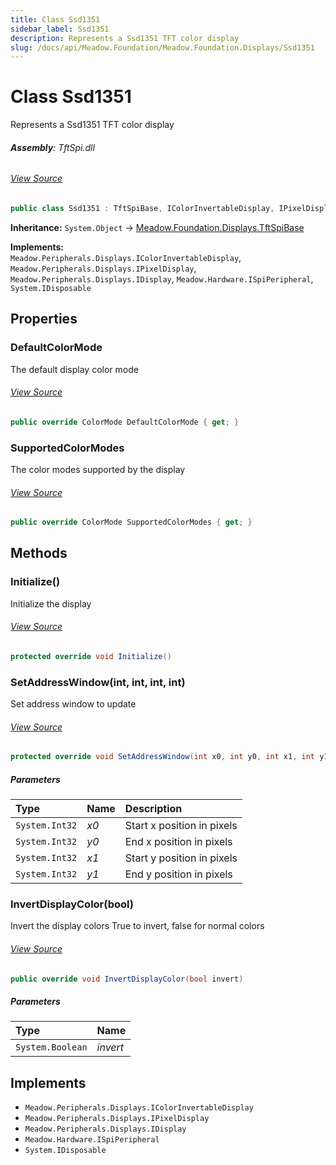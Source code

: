 ```yaml
---
title: Class Ssd1351
sidebar_label: Ssd1351
description: Represents a Ssd1351 TFT color display
slug: /docs/api/Meadow.Foundation/Meadow.Foundation.Displays/Ssd1351
---
```

# Class Ssd1351
Represents a Ssd1351 TFT color display

###### **Assembly**: TftSpi.dll
###### [View Source](https://github.com/WildernessLabs/Meadow.Foundation.git/blob/develop/Source/Meadow.Foundation.Peripherals/Displays.TftSpi/Driver/Drivers/Ssd1351.cs#L9)
```csharp title="Declaration"
public class Ssd1351 : TftSpiBase, IColorInvertableDisplay, IPixelDisplay, IDisplay, ISpiPeripheral, IDisposable
```
**Inheritance:** `System.Object` -> [Meadow.Foundation.Displays.TftSpiBase](../Meadow.Foundation.Displays/TftSpiBase)

**Implements:**  
`Meadow.Peripherals.Displays.IColorInvertableDisplay`, `Meadow.Peripherals.Displays.IPixelDisplay`, `Meadow.Peripherals.Displays.IDisplay`, `Meadow.Hardware.ISpiPeripheral`, `System.IDisposable`

## Properties
### DefaultColorMode
The default display color mode
###### [View Source](https://github.com/WildernessLabs/Meadow.Foundation.git/blob/develop/Source/Meadow.Foundation.Peripherals/Displays.TftSpi/Driver/Drivers/Ssd1351.cs#L14)
```csharp title="Declaration"
public override ColorMode DefaultColorMode { get; }
```
### SupportedColorModes
The color modes supported by the display
###### [View Source](https://github.com/WildernessLabs/Meadow.Foundation.git/blob/develop/Source/Meadow.Foundation.Peripherals/Displays.TftSpi/Driver/Drivers/Ssd1351.cs#L19)
```csharp title="Declaration"
public override ColorMode SupportedColorModes { get; }
```
## Methods
### Initialize()
Initialize the display
###### [View Source](https://github.com/WildernessLabs/Meadow.Foundation.git/blob/develop/Source/Meadow.Foundation.Peripherals/Displays.TftSpi/Driver/Drivers/Ssd1351.cs#L57)
```csharp title="Declaration"
protected override void Initialize()
```
### SetAddressWindow(int, int, int, int)
Set address window to update
###### [View Source](https://github.com/WildernessLabs/Meadow.Foundation.git/blob/develop/Source/Meadow.Foundation.Peripherals/Displays.TftSpi/Driver/Drivers/Ssd1351.cs#L140)
```csharp title="Declaration"
protected override void SetAddressWindow(int x0, int y0, int x1, int y1)
```

##### Parameters

| Type | Name | Description |
|:--- |:--- |:--- |
| `System.Int32` | *x0* | Start x position in pixels |
| `System.Int32` | *y0* | End x position in pixels |
| `System.Int32` | *x1* | Start y position in pixels |
| `System.Int32` | *y1* | End y position in pixels |

### InvertDisplayColor(bool)
Invert the display colors
True to invert, false for normal colors
###### [View Source](https://github.com/WildernessLabs/Meadow.Foundation.git/blob/develop/Source/Meadow.Foundation.Peripherals/Displays.TftSpi/Driver/Drivers/Ssd1351.cs#L154)
```csharp title="Declaration"
public override void InvertDisplayColor(bool invert)
```

##### Parameters

| Type | Name |
|:--- |:--- |
| `System.Boolean` | *invert* |


## Implements

* `Meadow.Peripherals.Displays.IColorInvertableDisplay`
* `Meadow.Peripherals.Displays.IPixelDisplay`
* `Meadow.Peripherals.Displays.IDisplay`
* `Meadow.Hardware.ISpiPeripheral`
* `System.IDisposable`
